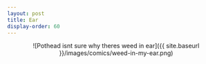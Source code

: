 ```yaml
---
layout: post
title: Ear
display-order: 60
---
```


<div style="text-align:center" markdown="1">
![Pothead isnt sure why theres weed in ear]({{ site.baseurl }}/images/comics/weed-in-my-ear.png)
</div>
